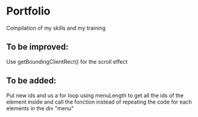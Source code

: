 # Portfolio
Compilation of my skills and my training

## To be improved:
Use getBoundingClientRect() for the scroll effect

## To be added: 
Put new ids and us a for loop using menuLength to get all the ids of the element inside and call the fonction instead of repeating the code for each elements in the div "menu"

